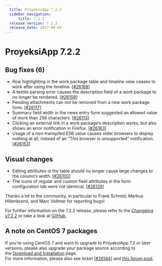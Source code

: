 ```yaml
---
  title: ProyeksiApp 7.2.2
  sidebar_navigation:
      title: 7.2.2
  release_version: 7.2.2
  release_date: 2017-09-04
---
```



# ProyeksiApp 7.2.2

## Bug fixes (6)

  - Row highlighting in the work package table and timeline view ceases
    to work after using the timeline.
    \[[\#26168](https://community.openproject.com/wp/26168)\]
  - A textile parsing error causes the description field of a work
    package to no longer be rendered.
    \[[\#26159](https://community.openproject.com/wp/26159)\]
  - Pending attachments can not be removed from a new work package form.
    \[[\#26117](https://community.openproject.com/wp/26117)\]
  - Summary field width in the news entry form suggested an allowed
    value of more than 256 characters.
    \[[\#26113](https://community.openproject.com/wp/26113)\]
  - Clicking an external link in a work package’s description works, but
    also shows an error notification in Firefox.
    \[[\#26163](https://community.openproject.com/wp/26163)\]
  - Usage of a non-transpiled ES6 value causes older browsers to display
    nothing at all, instead of an “This browser is unsupported”
    notification.
    \[[\#26153](https://community.openproject.com/wp/26153)\]

## Visual changes

  - Editing attributes in the table should no longer cause large changes
    to the column’s width.
    \[[\#26100](https://community.openproject.com/wp/26100)\]
  - The icons of regular and custom field attributes in the form
    configuration tab were not identical.
    \[[\#26129](https://community.openproject.com/wp/26129)\]

Thanks a lot to the community, in particular to Frank Schmid, Markus
Hillenbrand, and Marc Vollmer for reporting bugs\!

For further information on the 7.2.2 release, please refer to
the [Changelog
v7.2.2](https://community.openproject.com/versions/846) or take a look
at [GitHub](https://github.com/opf/openproject/tree/v7.2.2).

## A note on CentOS 7 packages

If you’re using CentOS 7 and want to upgrade to ProyeksiApp 7.2 or later
versions, please also upgrade your package source according to
the [Download and
Installation](https://www.openproject.org/download-and-installation/) page.  
For more information, please also see ticket
\[[\#26144](https://community.openproject.com/wp/26144)\] and [this
forum post](https://community.openproject.com/topics/8114).

 


